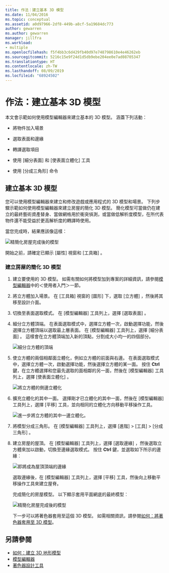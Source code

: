 ```yaml
---
title: 作法：建立基本 3D 模型
ms.date: 11/04/2016
ms.topic: conceptual
ms.assetid: a0d97966-2df8-449b-a8cf-5a19684dc773
author: gewarren
ms.author: gewarren
manager: jillfra
ms.workload:
- multiple
ms.openlocfilehash: f5f4bb3c6d429fb40d97e748798610e4e46262eb
ms.sourcegitcommit: 5216c15e9f24d1d5db9ebe204ee0e7ad08705347
ms.translationtype: HT
ms.contentlocale: zh-TW
ms.lasthandoff: 08/09/2019
ms.locfileid: "68924502"
---
```

# <a name="how-to-create-a-basic-3d-model"></a>作法：建立基本 3D 模型

本文會示範如何使用模型編輯器來建立基本的 3D 模型。 涵蓋下列活動：

- 將物件加入場景

- 選取表面和邊緣

- 轉譯選取項目

- 使用 [細分表面]  和 [使表面立體化]  工具

- 使用 [分成三角形]  命令

## <a name="create-a-basic-3d-model"></a>建立基本 3D 模型
您可以使用模型編輯器來建立和修改遊戲或應用程式的 3D 模型和場景。 下列步驟示範如何使用模型編輯器來建立房屋的簡化 3D 模型。 簡化模型可當做仍在建立的最終藝術資產替身、當做網格用於衝突偵測，或當做低解析度模型，在所代表物件還不能受益於更高解析度的轉譯時使用。

當您完成時，結果應該像這樣：

![精簡化房屋完成後的模型](../designers/media/gfx_model_demo_house_final.png)

開始之前，請確定已顯示 [屬性]  視窗和 [工具箱]  。

### <a name="to-create-a-simplified-3d-model-of-a-house"></a>建立房屋的簡化 3D 模型

1. 建立要使用的 3D 模型。 如需有關如何將模型加到專案的詳細資訊，請參閱[模型編輯器](../designers/model-editor.md)中的＜使用者入門＞一節。

2. 將立方體加入場景。 在 [工具箱]  視窗的 [圖形]  下，選取 [立方體]  ，然後將其移至設計介面。

3. 切換至表面選取模式。 在 [模型編輯器] 工具列上，選擇 [選取表面]  。

4. 細分立方體頂端。 在表面選取模式中，選擇立方體一次，啟動選擇功能，然後選擇立方體頂端以選取最上層表面。 在 [模型編輯器] 工具列上，選擇 [細分表面]  。 這樣會在立方體頂端加入新的頂點，分割成大小均一的四個部分。

    ![細分立方體的頂端](../designers/media/gfx_model_demo_house_subdiv.png)

5. 使立方體的兩個相鄰面立體化，例如立方體的前面與右邊。 在表面選取模式中，選擇立方體一次，啟動選擇功能，然後選擇立方體的某一面。 按住 **Ctrl** 鍵，在立方體選擇和您最先選取的面相鄰的另一面，然後在 [模型編輯器] 工具列上，選擇 [使表面立體化]  。

    ![將立方體的側邊立體化](../designers/media/gfx_model_demo_house_extrude.png)

6. 擴充立體化的其中一面。 選擇剛才已立體化的其中一面，然後在 [模型編輯器] 工具列上，選擇 [平移]  工具，並向相同的立體化方向移動平移操作工具。

    ![進一步將立方體的其中一邊立體化。](../designers/media/gfx_model_demo_house_extend.png)

7. 將模型分成三角形。 在 [模型編輯器] 工具列上，選擇 [進階]   > [工具]   > [分成三角形]  。

8. 建立房屋的屋頂。 在 [模型編輯器] 工具列上，選擇 [選取邊緣]  ，然後選取立方體來加以啟動，切換至邊緣選取模式。 按住 **Ctrl** 鍵，並選取如下所示的邊緣︰

    ![即將成為屋頂頂端的邊緣](../designers/media/gfx_model_demo_house_edges.png)

    選取邊緣後，在 [模型編輯器] 工具列上，選擇 [平移]  工具，然後向上移動平移操作工具來建立屋脊。

   完成簡化的房屋模型。 以下顯示套用平面網底的最終模型︰

   ![精簡化房屋完成後的模型](../designers/media/gfx_model_demo_house_final.png)

   下一步可以將著色器套用至這個 3D 模型。 如需相關資訊，請參閱[如何：將著色器套用至 3D 模型](../designers/how-to-apply-a-shader-to-a-3-d-model.md)。

## <a name="see-also"></a>另請參閱

- [如何：建立 3D 地形模型](../designers/how-to-model-3-d-terrain.md)
- [模型編輯器](../designers/model-editor.md)
- [著色器設計工具](../designers/shader-designer.md)
